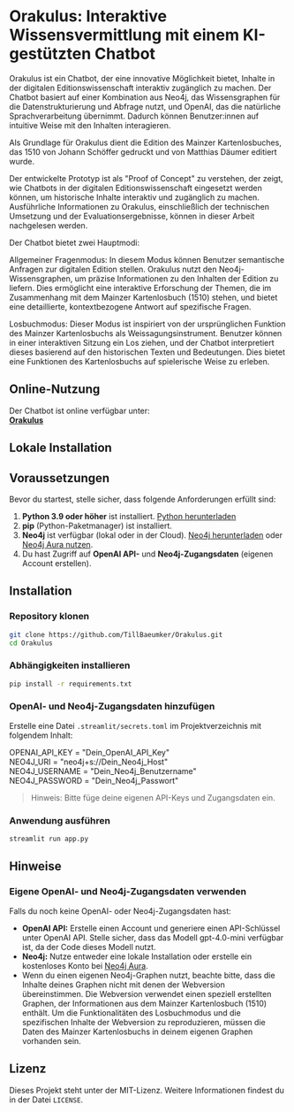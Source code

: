 # Orakulus: Interaktive Wissensvermittlung mit einem KI-gestützten Chatbot

Orakulus ist ein Chatbot, der eine innovative Möglichkeit bietet, Inhalte in der digitalen Editionswissenschaft interaktiv zugänglich zu machen. Der Chatbot basiert auf einer Kombination aus Neo4j, das Wissensgraphen für die Datenstrukturierung und Abfrage nutzt, und OpenAI, das die natürliche Sprachverarbeitung übernimmt. Dadurch können Benutzer:innen auf intuitive Weise mit den Inhalten interagieren.

Als Grundlage für Orakulus dient die Edition des Mainzer Kartenlosbuches, das 1510 von Johann Schöffer gedruckt und von Matthias Däumer editiert wurde. 

Der entwickelte Prototyp ist als "Proof of Concept" zu verstehen, der zeigt, wie Chatbots in der digitalen Editionswissenschaft eingesetzt werden können, um historische Inhalte interaktiv und zugänglich zu machen. Ausführliche Informationen zu Orakulus, einschließlich der technischen Umsetzung und der Evaluationsergebnisse, können in dieser Arbeit nachgelesen werden.

Der Chatbot bietet zwei Hauptmodi:

Allgemeiner Fragenmodus:
In diesem Modus können Benutzer semantische Anfragen zur digitalen Edition stellen. Orakulus nutzt den Neo4j-Wissensgraphen, um präzise Informationen zu den Inhalten der Edition zu liefern. Dies ermöglicht eine interaktive Erforschung der Themen, die im Zusammenhang mit dem Mainzer Kartenlosbuch (1510) stehen, und bietet eine detaillierte, kontextbezogene Antwort auf spezifische Fragen.

Losbuchmodus:
Dieser Modus ist inspiriert von der ursprünglichen Funktion des Mainzer Kartenlosbuchs als Weissagungsinstrument. Benutzer können in einer interaktiven Sitzung ein Los ziehen, und der Chatbot interpretiert dieses basierend auf den historischen Texten und Bedeutungen. Dies bietet eine Funktionen des Kartenlosbuchs auf spielerische Weise zu erleben.

## Online-Nutzung

Der Chatbot ist online verfügbar unter:  
[**Orakulus**](https://orakulusmainz.streamlit.app)

## Lokale Installation
## Voraussetzungen

Bevor du startest, stelle sicher, dass folgende Anforderungen erfüllt sind:
1. **Python 3.9 oder höher** ist installiert. [Python herunterladen](https://www.python.org/downloads/)
2. **pip** (Python-Paketmanager) ist installiert.
3. **Neo4j** ist verfügbar (lokal oder in der Cloud). [Neo4j herunterladen](https://neo4j.com/download-center/) oder [Neo4j Aura nutzen](https://neo4j.com/cloud/aura/).
4. Du hast Zugriff auf **OpenAI API-** und **Neo4j-Zugangsdaten** (eigenen Account erstellen).

## Installation
### Repository klonen
```bash
git clone https://github.com/TillBaeumker/Orakulus.git  
cd Orakulus  
```

### Abhängigkeiten installieren
```bash
pip install -r requirements.txt  
```

### OpenAI- und Neo4j-Zugangsdaten hinzufügen
Erstelle eine Datei `.streamlit/secrets.toml` im Projektverzeichnis mit folgendem Inhalt:  
 
OPENAI_API_KEY = "Dein_OpenAI_API_Key"  
NEO4J_URI = "neo4j+s://Dein_Neo4j_Host"  
NEO4J_USERNAME = "Dein_Neo4j_Benutzername"  
NEO4J_PASSWORD = "Dein_Neo4j_Passwort"  

> Hinweis: Bitte füge deine eigenen API-Keys und Zugangsdaten ein.

### Anwendung ausführen
```bash
streamlit run app.py  
```

## Hinweise

### Eigene OpenAI- und Neo4j-Zugangsdaten verwenden
Falls du noch keine OpenAI- oder Neo4j-Zugangsdaten hast:
- **OpenAI API:** Erstelle einen Account und generiere einen API-Schlüssel unter OpenAI API. Stelle sicher, dass das Modell gpt-4.0-mini verfügbar ist, da der Code dieses Modell nutzt.
- **Neo4j:** Nutze entweder eine lokale Installation oder erstelle ein kostenloses Konto bei [Neo4j Aura](https://neo4j.com/cloud/aura/).
- Wenn du einen eigenen Neo4j-Graphen nutzt, beachte bitte, dass die Inhalte deines Graphen nicht mit denen der Webversion übereinstimmen. Die Webversion verwendet einen speziell erstellten Graphen, der Informationen aus dem Mainzer Kartenlosbuch (1510) enthält. Um die Funktionalitäten des Losbuchmodus und die spezifischen Inhalte der Webversion zu reproduzieren, müssen die Daten des Mainzer Kartenlosbuchs in deinem eigenen Graphen vorhanden sein.

## Lizenz
Dieses Projekt steht unter der MIT-Lizenz. Weitere Informationen findest du in der Datei `LICENSE`.
